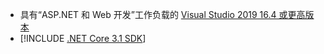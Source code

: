 * 具有“ASP.NET 和 Web 开发”工作负载的 [Visual Studio 2019 16.4 或更高版本](https://visualstudio.microsoft.com/downloads/?utm_medium=microsoft&utm_source=docs.microsoft.com&utm_campaign=inline+link&utm_content=download+vs2019) 
* [!INCLUDE [.NET Core 3.1 SDK](~/includes/3.1-SDK.md)]
